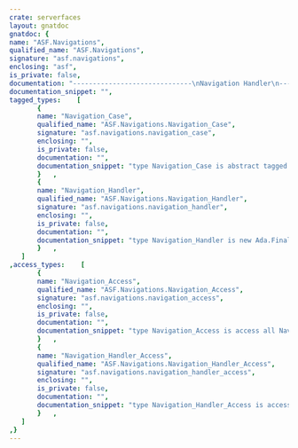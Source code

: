 ```yaml
---
crate: serverfaces
layout: gnatdoc
gnatdoc: {
name: "ASF.Navigations",
qualified_name: "ASF.Navigations",
signature: "asf.navigations",
enclosing: "asf",
is_private: false,
documentation: "------------------------------\nNavigation Handler\n------------------------------",
documentation_snippet: "",
tagged_types:    [
       {
       name: "Navigation_Case",
       qualified_name: "ASF.Navigations.Navigation_Case",
       signature: "asf.navigations.navigation_case",
       enclosing: "",
       is_private: false,
       documentation: "",
       documentation_snippet: "type Navigation_Case is abstract tagged limited private;",
       }   ,
       {
       name: "Navigation_Handler",
       qualified_name: "ASF.Navigations.Navigation_Handler",
       signature: "asf.navigations.navigation_handler",
       enclosing: "",
       is_private: false,
       documentation: "",
       documentation_snippet: "type Navigation_Handler is new Ada.Finalization.Limited_Controlled with private;",
       }   ,
   ]
,access_types:    [
       {
       name: "Navigation_Access",
       qualified_name: "ASF.Navigations.Navigation_Access",
       signature: "asf.navigations.navigation_access",
       enclosing: "",
       is_private: false,
       documentation: "",
       documentation_snippet: "type Navigation_Access is access all Navigation_Case'Class;",
       }   ,
       {
       name: "Navigation_Handler_Access",
       qualified_name: "ASF.Navigations.Navigation_Handler_Access",
       signature: "asf.navigations.navigation_handler_access",
       enclosing: "",
       is_private: false,
       documentation: "",
       documentation_snippet: "type Navigation_Handler_Access is access all Navigation_Handler'Class;",
       }   ,
   ]
,}
---
```

